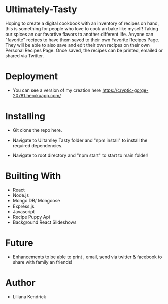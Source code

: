 # Ultimately-Tasty

Hoping to create a digital cookbook with an inventory of recipes on hand, this is something for people who love to cook an bake like myself! Taking our spices an our favortive flavors to another different life. Anyone can "favorite" recipes to have them saved to their own Favorite Recipes Page. They will be able to also save and edit their own recipes on their own Personal Recipes Page. Once saved, the recipes can be printed, emailed or shared via Twitter.

# Deployment

- You can see a version of my creation here <https://cryptic-gorge-20781.herokuapp.com/>

# Installing

- Git clone the repo here.

- Navigate to Ulitamley Tasty folder and "npm install" to install the required dependencies.

- Navigate to root directory and "npm start" to start to main folder!

# Builting With

- React
- Node.js
- Mongo DB/ Mongoose
- Express.js
- Javascript
- Recipe Puppy Api
- Background React Slideshows

# Future

- Enhancements to be able to print , email, send via twitter & facebook to share with family an friends!

# Author

- Liliana Kendrick
